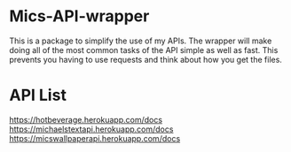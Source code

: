 # Mics-API-wrapper

This is a package to simplify the use of my APIs. The wrapper will make doing all of the most common tasks of the API simple as well as fast. This prevents you having to use requests and think about how you get the files.

# API List

https://hotbeverage.herokuapp.com/docs
https://michaelstextapi.herokuapp.com/docs
https://micswallpaperapi.herokuapp.com/docs